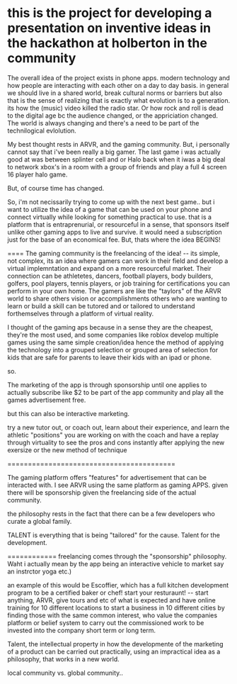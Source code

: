 this is the project for developing a presentation on inventive ideas in the hackathon at holberton in the community
=====================

The overall idea of the project exists in phone apps. modern technology and how people are interacting with each other on a day to day basis. in general we should live in a shared world, break cultural norms or barriers but also that is the sense of realizing that is exactly what evolution is to a generation. its how the (music) video killed the radio star. Or how rock and roll is dead to the digital age bc the audience changed, or the appriciation changed. The world is always changing and there's a need to be part of the technilogical evlolution. 

My best thought rests in ARVR, and the gaming community. But, i personally cannot say that i've been really a big gamer. The last game i was actually good at was between splinter cell and or Halo back when it iwas a big deal to network xbox's in a room with a group of friends and play a full 4 screen 16 player halo game. 

But, of course time has changed. 

So, i'm not necissarily trying to come up with the next best game.. but i want to utilize the idea of a game that can be used on your phone and connect virtually while looking for something practical to use. that is a platform that is entraprenurial, or resourceful in a sense, that sponsors itself unlike other gaming apps to live and survive. it would need a subscription just for the base of an economical fee. But, thats where the idea BEGINS!

====
The gaming community is the freelancing of the idea! -- its simple, not complex, its an idea where gamers can work in their field and develop a virtual implemntation and expand on a more resourceful market. Their connection can be athletetes, dancers, football players, body builders, golfers, pool players, tennis players, or job training for certifications you can perform in your own home. The gamers are like the "taylors" of the ARVR world to share others vision or accomplishments others who are wanting to learn or build a skill can be tutored and or tailored to understand forthemselves through a platform of virtual reality.

I thought of the gaming aps because in a sense they are the cheapest, they're the most used, and some companies like roblox develop multiple games using the same simple creation/idea hence the method of applying the technology into a grouped selection or grouped area of selection for kids that are safe for parents to leave their kids with an ipad or phone. 

so. 

The marketing of the app is through sponsorship until one applies to actually subscribe like $2 to be part of the app community and play all the games advertisement free.

but this can also be interactive marketing.

try a new tutor out, or coach out, learn about their experience, and learn the athletic "positions" you are working on with the coach and have a replay through virtuality to see the pros and cons instantly after applying the new exersize or the new method of technique


=========================================


The gaming platform offers "features" for advertisement that can be interacted with. I see ARVR	using the same platform as gaming APPS.
 given there will be sponsorship given the freelancing side of the actual community.


the philosophy rests in the fact that there can be a few developers who curate a global family.

TALENT is everything that is being "tailored" for the cause. Talent for the development.

============
freelancing comes through the "sponsorship" philosophy. Waht i actually mean by the app being an interactive vehicle to market say an instrctor yoga etc.)

an example of this would be Escoffier, which has a full kitchen development program to be a certified baker or chef! start your resturaunt! -- start anything, ARVR, give tours and etc of what is expected and have online training for 10 different locations to start a business in 10 different cities by finding those with the same common interest, who value the companies platform or belief system to carry out the commissioned work to be invested into the company short term or long term. 

Talent, the intellectual property in how the developmente of the marketing of a product can be carried out practically, using an impractical idea as a philosophy, that works in a new world.

local community vs. global community..
